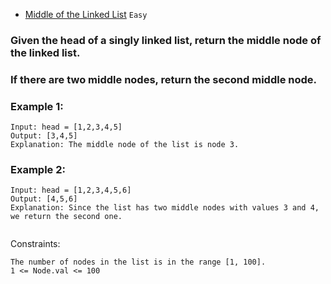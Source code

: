  - [Middle of the Linked List](https://leetcode.com/problems/middle-of-the-linked-list/)
`Easy`

### Given the head of a singly linked list, return the middle node of the linked list.

### If there are two middle nodes, return the second middle node.

 

### Example 1:

```
Input: head = [1,2,3,4,5]
Output: [3,4,5]
Explanation: The middle node of the list is node 3.
```
### Example 2:

```
Input: head = [1,2,3,4,5,6]
Output: [4,5,6]
Explanation: Since the list has two middle nodes with values 3 and 4, we return the second one.
 
```
Constraints:
```
The number of nodes in the list is in the range [1, 100].
1 <= Node.val <= 100
```
